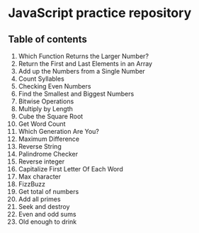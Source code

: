# JavaScript practice repository

## Table of contents
1. Which Function Returns the Larger Number?
2. Return the First and Last Elements in an Array
3. Add up the Numbers from a Single Number
4. Count Syllables
5. Checking Even Numbers
6. Find the Smallest and Biggest Numbers
7. Bitwise Operations
8. Multiply by Length
9. Cube the Square Root
10. Get Word Count
11. Which Generation Are You?
12. Maximum Difference
13. Reverse String
14. Palindrome Checker
15. Reverse integer
16. Capitalize First Letter Of Each Word
17. Max character
18. FizzBuzz
19. Get total of numbers
20. Add all primes
21. Seek and destroy
22. Even and odd sums
23. Old enough to drink